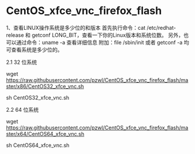 # CentOS_xfce_vnc_firefox_flash
1、查看LINUX操作系统是多少位的和版本
首先执行命令：cat /etc/redhat-release 和 getconf LONG_BIT，查看一下你的Linux版本和系统位数。
另外，也可以通过命令：uname -a 查看详细信息
附加：file /sbin/init 或者 getconf -a 均可查看系统是多少位的。

2.1 32 位系统

wget https://raw.githubusercontent.com/pzwl/CentOS_xfce_vnc_firefox_flash/master/x86/CentOS32_xfce_vnc.sh

sh CentOS32_xfce_vnc.sh

2.2 64 位系统

wget https://raw.githubusercontent.com/pzwl/CentOS_xfce_vnc_firefox_flash/master/x64/CentOS64_xfce_vnc.sh

sh CentOS64_xfce_vnc.sh
